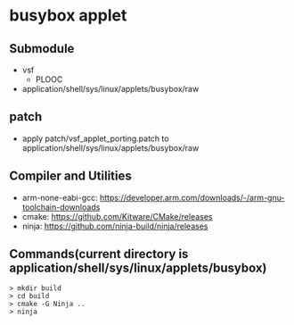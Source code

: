 # busybox applet

## Submodule
- vsf
  - PLOOC
- application/shell/sys/linux/applets/busybox/raw

## patch
- apply patch/vsf_applet_porting.patch to application/shell/sys/linux/applets/busybox/raw

## Compiler and Utilities
- arm-none-eabi-gcc: https://developer.arm.com/downloads/-/arm-gnu-toolchain-downloads
- cmake: https://github.com/Kitware/CMake/releases
- ninja: https://github.com/ninja-build/ninja/releases

## Commands(current directory is application/shell/sys/linux/applets/busybox)
```
> mkdir build
> cd build
> cmake -G Ninja ..
> ninja
```
